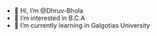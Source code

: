 - 👋 Hi, I’m @Dhruv-Bhola
- 👀 I’m interested in B.C.A
- 🌱 I’m currently learning in Galgotias University

<!-- -
Dhruv-Bhola/Dhruv-Bhola is a ✨ special ✨ repository because its `README.md` (this file) appears on your GitHub profile.
You can click the Preview link to take a look at your changes.
- -->
